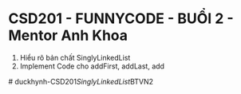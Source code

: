 # CSD201 - FUNNYCODE - BUỔI 2 - Mentor Anh Khoa
1. Hiểu rõ bản chất SinglyLinkedList
2. Implement Code cho addFirst, addLast, add
   
#   d u c k h y n h - C S D 2 0 1 _ S i n g l y L i n k e d L i s t _ B T V N 2  
 